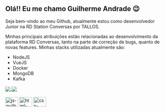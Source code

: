## Olá!! Eu me chamo Guilherme Andrade 😉

Seja bem-vindo ao meu Github, atualmente estou como desenvolvedor Junior na RD Station Conversas por TALLOS. 

Minhas principais atribuições estão relacionadas ao desenvolvimento da plataforma RD Conversas, tanto na parte de correção de bugs, quanto de novas features. Minhas stacks utilizadas atualmente são:
- NodeJS
- VueJS
- Docker
- MongoDB
- Kafka

<div style="display: inline-block">
  <a href="https://github.com/jsguillerme">
    <img align="center" height: "180em" src="https://github-readme-stats.vercel.app/api?username=jsguillerme&show_icons=true&theme=tokyonight&include_all_commits=true&&count_private=true"/>
  </a> 
  <a href="https://github.com/jsguillerme">
    <img align="center" height: "180em" src="https://github-readme-stats.vercel.app/api/top-langs/?username=jsguillerme&layout=compact&langs_count=16&theme=tokyonight"/>
  </a>
</div>

<div style="inline-block"><br>
  <img align="center" height="30" alt="js-guilherme" width="40" src="https://cdn.jsdelivr.net/gh/devicons/devicon/icons/javascript/javascript-original.svg" />
  
  <img align="center" height="30" alt="html-guilherme" width="40" src="https://cdn.jsdelivr.net/gh/devicons/devicon/icons/html5/html5-original.svg" />
  
  <img align="center" height="30" alt="css-guilherme" width="40" src="https://cdn.jsdelivr.net/gh/devicons/devicon/icons/css3/css3-original.svg" />
</div>

##
